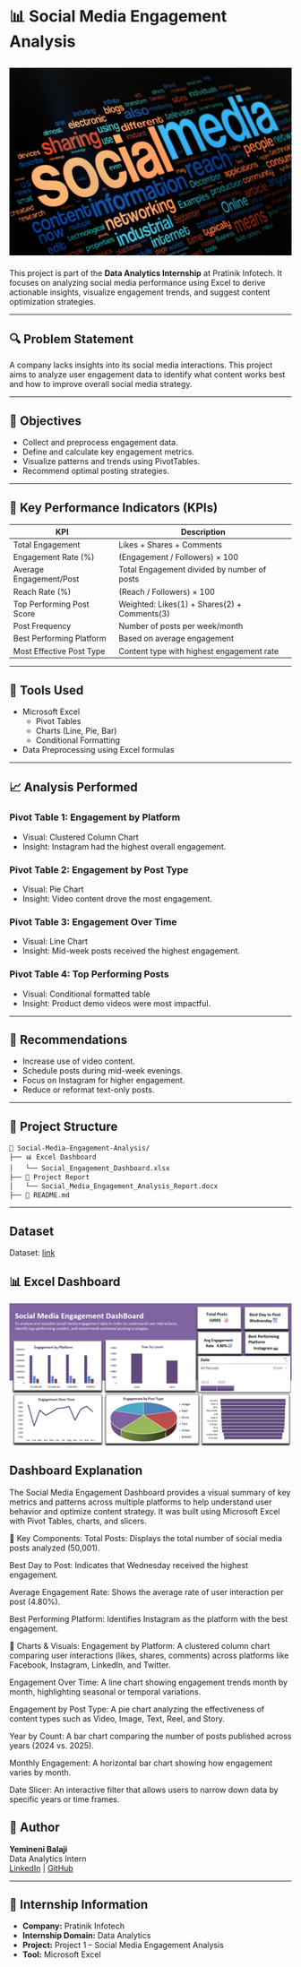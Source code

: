 
# 📊 Social Media Engagement Analysis

![Alt text](https://github.com/ybalaji123/Socialmediaengagement/blob/main/Social_media_logo.webp)
---
This project is part of the **Data Analytics Internship** at Pratinik Infotech. It focuses on analyzing social media performance using Excel to derive actionable insights, visualize engagement trends, and suggest content optimization strategies.

---

## 🔍 Problem Statement

A company lacks insights into its social media interactions. This project aims to analyze user engagement data to identify what content works best and how to improve overall social media strategy.

---

## 🎯 Objectives

- Collect and preprocess engagement data.
- Define and calculate key engagement metrics.
- Visualize patterns and trends using PivotTables.
- Recommend optimal posting strategies.

---

## 🧮 Key Performance Indicators (KPIs)

| KPI                         | Description                                                |
|----------------------------|------------------------------------------------------------|
| Total Engagement           | Likes + Shares + Comments                                  |
| Engagement Rate (%)        | (Engagement / Followers) × 100                             |
| Average Engagement/Post    | Total Engagement divided by number of posts                |
| Reach Rate (%)             | (Reach / Followers) × 100                                  |
| Top Performing Post Score  | Weighted: Likes(1) + Shares(2) + Comments(3)               |
| Post Frequency             | Number of posts per week/month                             |
| Best Performing Platform   | Based on average engagement                                |
| Most Effective Post Type   | Content type with highest engagement rate                  |

---

## 🧰 Tools Used

- Microsoft Excel
  - Pivot Tables
  - Charts (Line, Pie, Bar)
  - Conditional Formatting
- Data Preprocessing using Excel formulas

---

## 📈 Analysis Performed

### Pivot Table 1: Engagement by Platform
- Visual: Clustered Column Chart
- Insight: Instagram had the highest overall engagement.

### Pivot Table 2: Engagement by Post Type
- Visual: Pie Chart
- Insight: Video content drove the most engagement.

### Pivot Table 3: Engagement Over Time
- Visual: Line Chart
- Insight: Mid-week posts received the highest engagement.

### Pivot Table 4: Top Performing Posts
- Visual: Conditional formatted table
- Insight: Product demo videos were most impactful.

---

## 📌 Recommendations

- Increase use of video content.
- Schedule posts during mid-week evenings.
- Focus on Instagram for higher engagement.
- Reduce or reformat text-only posts.

---

## 📂 Project Structure

```
📁 Social-Media-Engagement-Analysis/
├── 📊 Excel Dashboard
│   └── Social_Engagement_Dashboard.xlsx
├── 📄 Project Report
│   └── Social_Media_Engagement_Analysis_Report.docx
├── 📑 README.md
```

---

## Dataset
Dataset: [link](https://github.com/ybalaji123/Socialmediaengagement/blob/main/social_media_engagement_dataset_Clean_data.csv)
## 📊 Excel Dashboard
![Alt Text](https://github.com/ybalaji123/Socialmediaengagement/blob/main/Screenshot%202025-06-11%20191649.png)

## Dashboard Explanation
The Social Media Engagement Dashboard provides a visual summary of key metrics and patterns across multiple platforms to help understand user behavior and optimize content strategy. It was built using Microsoft Excel with Pivot Tables, charts, and slicers.

🔹 Key Components:
Total Posts: Displays the total number of social media posts analyzed (50,001).

Best Day to Post: Indicates that Wednesday received the highest engagement.

Average Engagement Rate: Shows the average rate of user interaction per post (4.80%).

Best Performing Platform: Identifies Instagram as the platform with the best engagement.

🔹 Charts & Visuals:
Engagement by Platform: A clustered column chart comparing user interactions (likes, shares, comments) across platforms like Facebook, Instagram, LinkedIn, and Twitter.

Engagement Over Time: A line chart showing engagement trends month by month, highlighting seasonal or temporal variations.

Engagement by Post Type: A pie chart analyzing the effectiveness of content types such as Video, Image, Text, Reel, and Story.

Year by Count: A bar chart comparing the number of posts published across years (2024 vs. 2025).

Monthly Engagement: A horizontal bar chart showing how engagement varies by month.

Date Slicer: An interactive filter that allows users to narrow down data by specific years or time frames.

## 🙋 Author

**Yemineni Balaji**  
Data Analytics Intern  
[LinkedIn](https://www.linkedin.com/in/balaji-yemineni-4a6615336/) | [GitHub](https://github.com/ybalaji123)

---

## 📢 Internship Information

- **Company:** Pratinik Infotech  
- **Internship Domain:** Data Analytics  
- **Project:** Project 1 – Social Media Engagement Analysis  
- **Tool:** Microsoft Excel  
